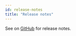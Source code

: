 ```yaml
---
id: release-notes
title: "Release notes"
---
```


See on [GitHub](https://github.com/microsoft/playwright-dotnet/releases) for release notes.
